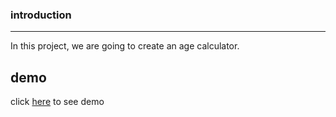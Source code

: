 
### introduction
---

In this project, we are going to create an age calculator.




## demo

click [here](https://almousaz.github.io/age-calculator-repo/) to see demo
